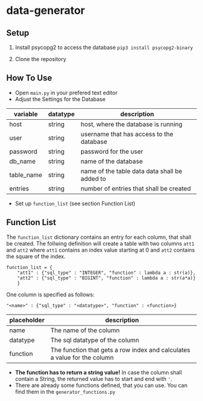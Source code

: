 # data-generator

## Setup

1. Install psycopg2 to access the database
```pip3 install psycopg2-binary```  

2. Clone the repository

## How To Use

- Open `main.py` in your prefered text editor
- Adjust the Settings for the Database

| variable	| datatype | description |
| ------------- | -------- | ----------- |
| host 		| string | host, where the database is running |
| user 		| string | username that has access to the database |
| password 	| string | password for the user |
| db\_name 	| string | name of the database |
| table\_name	| string | name of the table data data shall be added to |
| entries	| string | number of entries that shall be created |

- Set up `function_list` (see section Function List)

## Function List
The `function_list` dictionary contains an entry for each column, that shall be created. The follwing definition will create a table with two columns `att1` and `att2` where `att1` contains an index value starting at 0 and `att2` contains the square of the index.
```
function_list = {
	"att1" : {"sql_type" : "INTEGER", "function" : lambda a : str(a)},
	"att2" : {"sql_type" : "BIGINT", "function" : lambda a : str(a*a)}
	}
```
One column is specified as follows:
```
"<name>" : {"sql_type" : "<datatype>", "function" : <function>}
```

| placeholder	| description |
| ------------- | ----------- |
| name 		| The name of the column |
| datatype	| The sql datatype of the column |
| function	| The function that gets a row index and calculates a value for the column |

- __The function has to return a string value!__ In case the column shall contain a String, the returned value has to start and end with `'`. 
- There are already some functions defined, that you can use. You can find them in the `generator_functions.py`
